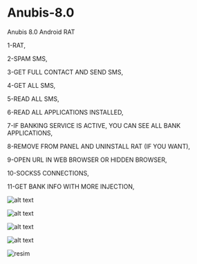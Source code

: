 # Anubis-8.0
Anubis 8.0 Android RAT

1-RAT,

2-SPAM SMS,

3-GET FULL CONTACT AND SEND SMS,

4-GET ALL SMS,

5-READ ALL SMS,

6-READ ALL APPLICATIONS INSTALLED,

7-IF BANKING SERVICE IS ACTIVE, YOU CAN SEE ALL BANK APPLICATIONS,

8-REMOVE FROM PANEL AND UNINSTALL RAT (IF YOU WANT),

9-OPEN URL IN WEB BROWSER OR HIDDEN BROWSER,

10-SOCKS5 CONNECTIONS,

11-GET BANK INFO WITH MORE INJECTION,

![alt text]([http://url/to/img.png](https://craxpro.io/attachments/anubis1-crax-pro-crax-tube-png.27703/))

![alt text]([[http://url/to/img.png](https://craxpro.io/attachments/anubis-crax-pro-crax-tube-png.27704/)])

![alt text](https://github.com/[username]/[reponame]/blob/[branch]/image.jpg?raw=true)

![alt text](https://github.com/[username]/[reponame]/blob/[branch]/image.jpg?raw=true)

![resim](https://craxpro.io/attachments/anubis-crax-pro-crax-tube-png.27704)
